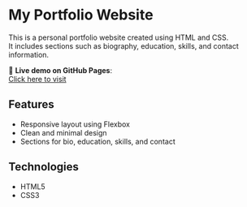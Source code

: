 # My Portfolio Website

This is a personal portfolio website created using HTML and CSS.  
It includes sections such as biography, education, skills, and contact information.

🔗 **Live demo on GitHub Pages**:  
[Click here to visit]([https://korisnickoime.github.io/ime-na-repo/](https://david-simionov.github.io/Personal-WebSite/))

## Features
- Responsive layout using Flexbox
- Clean and minimal design
- Sections for bio, education, skills, and contact

## Technologies
- HTML5
- CSS3
